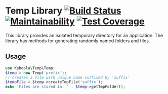 # Temp Library [![Build Status](https://travis-ci.org/keboola/php-temp.svg?branch=master)](https://travis-ci.org/keboola/php-temp) [![Maintainability](https://api.codeclimate.com/v1/badges/1f0a96227c7e6483467d/maintainability)](https://codeclimate.com/github/keboola/php-temp/maintainability) [![Test Coverage](https://api.codeclimate.com/v1/badges/1f0a96227c7e6483467d/test_coverage)](https://codeclimate.com/github/keboola/php-temp/test_coverage)

This library provides an isolated temporary directory for an application. The library has methods
for generating randomly named folders and files.  

## Usage

```php
use Keboola\Temp\Temp;
$temp = new Temp('prefix');
// Creates a file with unique name suffixed by 'suffix'
$tempFile = $temp->createTmpFile('suffix');
echo 'Files are stored in: ' . $temp->getTmpFolder();
```
